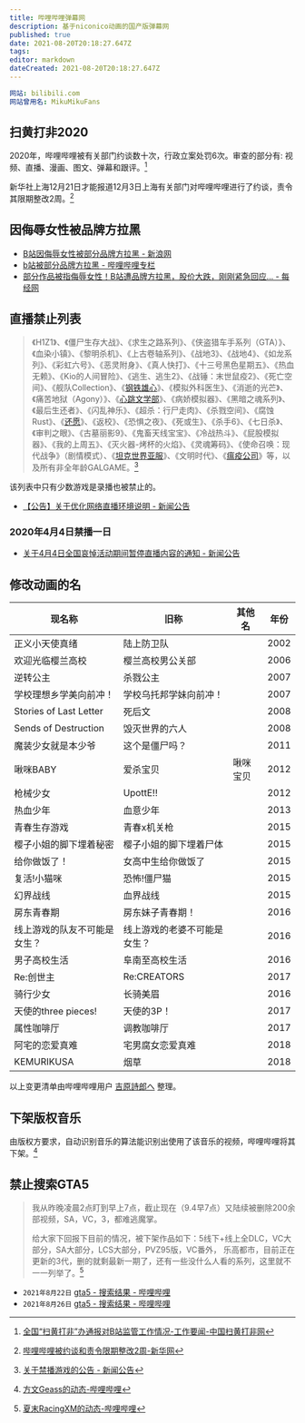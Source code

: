```yaml
---
title: 哔哩哔哩弹幕网
description: 基于niconico动画的国产版弹幕网
published: true
date: 2021-08-20T20:18:27.647Z
tags: 
editor: markdown
dateCreated: 2021-08-20T20:18:27.647Z
---
```


```YAML
网站: bilibili.com
网站曾用名: MikuMikuFans
```

## 扫黄打非2020

2020年，哔哩哔哩被有关部门约谈数十次，行政立案处罚6次。审查的部分有: 视频、直播、漫画、图文、弹幕和跟评。[^bl_2020]

[^bl_2020]: [全国“扫黄打非”办通报对B站监管工作情况-工作要闻-中国扫黄打非网](https://web.archive.org/web/20210103043935/http://www.shdf.gov.cn/shdf/contents/767/425764.html)

新华社上海12月21日才能报道12月3日上海有关部门对哔哩哔哩进行了约谈，责令其限期整改2周。[^bl_2w]

[^bl_2w]: [哔哩哔哩被约谈和责令限期整改2周-新华网](https://web.archive.org/web/20210105080715/http://www.xinhuanet.com/2020-12/21/c_1126888512.htm)

## 因侮辱女性被品牌方拉黑

+ [B站因侮辱女性被部分品牌方拉黑 - 新浪网](https://web.archive.org/web/20210602040116/https://finance.sina.com.cn/zt_d/bzlh/)
+ [b站被部分品牌方拉黑 - 哔哩哔哩专栏](https://archive.is/Dm1hV "https://www.bilibili.com/read/cv9759099/")
+ [部分作品被指侮辱女性！B站遭品牌方拉黑，股价大跌，刚刚紧急回应... - 每经网](https://archive.is/U6gtI "http://www.nbd.com.cn/articles/2021-02-10/1627397.html")

## 直播禁止列表

> 《H1Z1》、《僵尸生存大战》、《求生之路系列》、《侠盗猎车手系列（GTA）》、《血染小镇》、《黎明杀机》、《上古卷轴系列》、《战地3》、《战地4》、《如龙系列》、《彩虹六号》、《恶灵附身》、《真人快打》、《十三号黑色星期五》、《热血无赖》、《Kio的人间冒险》、《逃生、逃生2》、《战锤：末世鼠疫2》、《死亡空间》、《舰队Collection》、《[钢铁雄心](/game/钢铁雄心.md)》、《模拟外科医生》、《消逝的光芒》、《痛苦地狱（Agony）》、《[心跳文学部](/game/Doki_Doki_Literature_Club.md)》、《病娇模拟器》、《黑暗之魂系列》、《最后生还者》、《闪乱神乐》、《超杀：行尸走肉》、《杀戮空间》、《腐蚀Rust》、《[还愿](/game/Devotion.md)》、《返校》、《恐惧之夜》、《死或生》、《杀手6》、《七日杀》、《审判之眼》、《古墓丽影9》、《鬼畜天线宝宝》、《冷战热斗》、《屁股模拟器》、《我的上周五》、《灭火器-烤杯的火焰》、《灵魂筹码》、《使命召唤：现代战争》（剧情模式）、《[坦克世界亚服](/game/World_of_Tanks.md)》、《文明时代》、《[瘟疫公司](/game/瘟疫公司.md)》等，以及所有非全年龄GALGAME。[^blblabl]

[^blblabl]: [关于禁播游戏的公告 - 新闻公告](https://archive.ph/2XaPm "https://link.bilibili.com/p/eden/news#/newsdetail?id=401")

该列表中只有少数游戏是录播也被禁止的。

+ [【公告】关于优化网络直播环境说明 - 新闻公告](https://archive.ph/WtcNg "https://link.bilibili.com/p/eden/news#/newsdetail?id=1260")

### 2020年4月4日禁播一日

+ [关于4月4日全国哀悼活动期间暂停直播内容的通知 - 新闻公告](https://archive.ph/D4oJ4 "https://link.bilibili.com/p/eden/news#/newsdetail?id=1165")

## 修改动画的名

| 现名称                       | 旧称                         | 其他名   | 年份 |
| ---------------------------- | ---------------------------- | -------- | ---- |
| 正义小天使真绪               | 陆上防卫队                   |          | 2002 |
| 欢迎光临樱兰高校             | 樱兰高校男公关部             |          | 2006 |
| 逆转公主                     | 杀戮公主                     |          | 2007 |
| 学校理想乡学美向前冲！       | 学校乌托邦学妹向前冲！       |          | 2007 |
| Stories of Last Letter       | 死后文                       |          | 2008 |
| Sends of Destruction         | 毁灭世界的六人               |          | 2008 |
| 魔装少女就是本少爷           | 这个是僵尸吗？               |          | 2011 |
| 啾咪BABY                     | 爱杀宝贝                     | 啾咪宝贝 | 2012 |
| 枪械少女                     | UpottE!!                     |          | 2012 |
| 热血少年                     | 血意少年                     |          | 2013 |
| 青春生存游戏                 | 青春x机关枪                  |          | 2015 |
| 樱子小姐的脚下埋着秘密       | 樱子小姐的脚下埋着尸体       |          | 2015 |
| 给你做饭了！                 | 女高中生给你做饭了           |          | 2015 |
| 复活!小猫咪                  | 恐怖!僵尸猫                  |          | 2015 |
| 幻界战线                     | 血界战线                     |          | 2015 |
| 房东青春期                   | 房东妹子青春期！             |          | 2016 |
| 线上游戏的队友不可能是女生？ | 线上游戏的老婆不可能是女生？ |          | 2016 |
| 男子高校生活                 | 阜南至高校生活               |          | 2016 |
| Re:创世主                    | Re:CREATORS                  |          | 2017 |
| 骑行少女                     | 长骑美眉                     |          | 2016 |
| 天使的three pieces!          | 天使的3P！                   |          | 2017 |
| 属性咖啡厅                   | 调教咖啡厅                   |          | 2017 |
| 阿宅的恋爱真难               | 宅男腐女恋爱真难             |          | 2018 |
| KEMURIKUSA                   | 烟草                         |          | 2018 |

以上变更清单由哔哩哔哩用户 [吉原詩郎へ](https://space.bilibili.com/40146256) 整理。

## 下架版权音乐

由版权方要求，自动识别音乐的算法能识别出使用了该音乐的视频，哔哩哔哩将其下架。[^hekkx]

[^hekkx]: [方文Geass的动态-哔哩哔哩](https://archive.is/hekkx "https://t.bilibili.com/562903232769851805")

## 禁止搜索GTA5

> 我从昨晚凌晨2点盯到早上7点，截止现在（9.4早7点）又陆续被删除200余部视频，SA，VC，3，都难逃魔掌。  
>
> 给大家下回报下目前的情况，被下架作品如下：5线下+线上全DLC，VC大部分，SA大部分，LCS大部分，PVZ95版，VC番外， 乐高都市，目前正在更新的3代，删的就剩最新一期了，还有一些没什么人看的系列，这里就不一一列举了。[^FHb8T]

[^FHb8T]: [夏末RacingXM的动态-哔哩哔哩](https://archive.is/FHb8T "https://t.bilibili.com/566397502203123534")

+ `2021年8月22日` [gta5 - 搜索结果 - 哔哩哔哩](https://web.archive.org/web/20210826025155/https://webcache.googleusercontent.com/search?q=cache:SDFviNHO0JgJ:https://search.bilibili.com/all?keyword=gta5)
+ `2021年8月26日` [gta5 - 搜索结果 - 哔哩哔哩](https://archive.is/EYMdE "https://search.bilibili.com/all?keyword=gta5")
